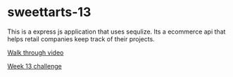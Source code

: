 # sweettarts-13

This is a express js application that uses sequlize. Its a ecommerce api that helps retail companies keep track of their projects. 

<a href="https://drive.google.com/file/d/1A0B7fbEUwSaUeipp058DU_I83E24yPvA/view">Walk through video</a>

<a href="https://github.com/Kayceheap/sweettarts-13">Week 13 challenge</a>